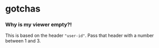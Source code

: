 # gotchas 

### Why is my viewer empty?!

This is based on the header `"user-id"`. Pass that header with a number between 1 and 3.